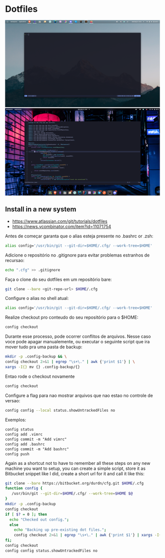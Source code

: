 # Dotfiles

![Terminal with termux](./screenshots/termial_with_termux.png)
![Screenshot 001](./screenshots/2022_06_20_001.png)

## Install in a new system
 - https://www.atlassian.com/git/tutorials/dotfiles
 - https://news.ycombinator.com/item?id=11071754

Antes de começar garanta que o alias esteja presente no .bashrc or .zsh:
```bash
alias config='/usr/bin/git --git-dir=$HOME/.cfg/ --work-tree=$HOME'
```

Adicione o repositório no .gitignore para evitar problemas estranhos de recursao:
```bash
echo ".cfg" >> .gitignore
```
Faça o clone do seu dotfiles em um repositório bare:
```bash
git clone --bare <git-repo-url> $HOME/.cfg
```
Configure o alias no shell atual:
```bash
alias config='/usr/bin/git --git-dir=$HOME/.cfg/ --work-tree=$HOME'
```
Realize checkout pro conteudo do seu repositório para o $HOME:
```bash
config checkout
```
Durante esse processo, pode ocorrer conflitos de arquivos. Nesse caso voce pode apagar manualemente, ou executar o seguinte script que ira mover tudo pra uma pasta de backup:
```bash
mkdir -p .config-backup && \
config checkout 2>&1 | egrep "\s+\." | awk {'print $1'} | \
xargs -I{} mv {} .config-backup/{}
```
Entao rode o checkout novamente
```bash
config checkout
```
Configure a flag para nao mostrar arquivos que nao estao no controle de versao:
```bash
config config --local status.showUntrackedFiles no
```

Exemplos:
```
config status
config add .vimrc
config commit -m "Add vimrc"
config add .bashrc
config commit -m "Add bashrc"
config push
```
Again as a shortcut not to have to remember all these steps on any new machine you want to setup, you can create a simple script, store it as Bitbucket snippet like I did, create a short url for it and call it like this:

```bash
git clone --bare https://bitbucket.org/durdn/cfg.git $HOME/.cfg
function config {
   /usr/bin/git --git-dir=$HOME/.cfg/ --work-tree=$HOME $@
}
mkdir -p .config-backup
config checkout
if [ $? = 0 ]; then
  echo "Checked out config.";
  else
    echo "Backing up pre-existing dot files.";
    config checkout 2>&1 | egrep "\s+\." | awk {'print $1'} | xargs -I{} mv {} .config-backup/{}
fi;
config checkout
config config status.showUntrackedFiles no
```
